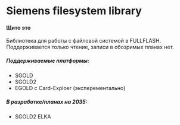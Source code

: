 # Siemens filesystem library
#### Щито это
Библиотека для работы с файловой системой в FULLFLASH. Поддерживается только чтение, записи в обозримых планах нет.

##### Поддерживаемые платформы:
- SGOLD
- SGOLD2
- EGOLD с Card-Exploer (эксперементально)

#####  В разработке/планах на 2035:
- SGOLD2 ELKA

